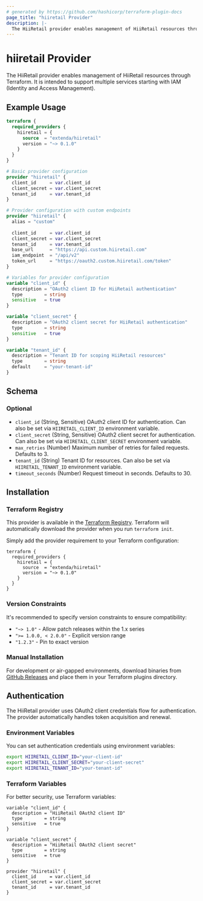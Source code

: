 ```yaml
---
# generated by https://github.com/hashicorp/terraform-plugin-docs
page_title: "hiiretail Provider"
description: |-
  The HiiRetail provider enables management of HiiRetail resources through Terraform. It is intended to support multiple services starting with IAM (Identity and Access Management).
---
```


# hiiretail Provider

The HiiRetail provider enables management of HiiRetail resources through Terraform. It is intended to support multiple services starting with IAM (Identity and Access Management).

## Example Usage

```terraform
terraform {
  required_providers {
    hiiretail = {
      source  = "extenda/hiiretail"
      version = "~> 0.1.0"
    }
  }
}

# Basic provider configuration
provider "hiiretail" {
  client_id     = var.client_id
  client_secret = var.client_secret
  tenant_id     = var.tenant_id
}

# Provider configuration with custom endpoints
provider "hiiretail" {
  alias = "custom"
  
  client_id     = var.client_id
  client_secret = var.client_secret
  tenant_id     = var.tenant_id
  base_url      = "https://api.custom.hiiretail.com"
  iam_endpoint  = "/api/v2"
  token_url     = "https://oauth2.custom.hiiretail.com/token"
}

# Variables for provider configuration
variable "client_id" {
  description = "OAuth2 client ID for HiiRetail authentication"
  type        = string
  sensitive   = true
}

variable "client_secret" {
  description = "OAuth2 client secret for HiiRetail authentication"
  type        = string
  sensitive   = true
}

variable "tenant_id" {
  description = "Tenant ID for scoping HiiRetail resources"
  type        = string
  default     = "your-tenant-id"
}
```

<!-- schema generated by tfplugindocs -->
## Schema

### Optional

- `client_id` (String, Sensitive) OAuth2 client ID for authentication. Can also be set via `HIIRETAIL_CLIENT_ID` environment variable.
- `client_secret` (String, Sensitive) OAuth2 client secret for authentication. Can also be set via `HIIRETAIL_CLIENT_SECRET` environment variable.
- `max_retries` (Number) Maximum number of retries for failed requests. Defaults to 3.
- `tenant_id` (String) Tenant ID for resources. Can also be set via `HIIRETAIL_TENANT_ID` environment variable.
- `timeout_seconds` (Number) Request timeout in seconds. Defaults to 30.

## Installation

### Terraform Registry

This provider is available in the [Terraform Registry](https://registry.terraform.io/providers/extenda/hiiretail). Terraform will automatically download the provider when you run `terraform init`.

Simply add the provider requirement to your Terraform configuration:

```hcl
terraform {
  required_providers {
    hiiretail = {
      source  = "extenda/hiiretail"
      version = "~> 0.1.0"
    }
  }
}
```

### Version Constraints

It's recommended to specify version constraints to ensure compatibility:

- `"~> 1.0"` - Allow patch releases within the 1.x series
- `">= 1.0.0, < 2.0.0"` - Explicit version range
- `"1.2.3"` - Pin to exact version

### Manual Installation

For development or air-gapped environments, download binaries from [GitHub Releases](https://github.com/extenda/terraform-provider-hiiretail/releases) and place them in your Terraform plugins directory.

## Authentication

The HiiRetail provider uses OAuth2 client credentials flow for authentication. The provider automatically handles token acquisition and renewal.

### Environment Variables

You can set authentication credentials using environment variables:

```bash
export HIIRETAIL_CLIENT_ID="your-client-id"
export HIIRETAIL_CLIENT_SECRET="your-client-secret"
export HIIRETAIL_TENANT_ID="your-tenant-id"
```

### Terraform Variables

For better security, use Terraform variables:

```hcl
variable "client_id" {
  description = "HiiRetail OAuth2 client ID"
  type        = string
  sensitive   = true
}

variable "client_secret" {
  description = "HiiRetail OAuth2 client secret"
  type        = string
  sensitive   = true
}

provider "hiiretail" {
  client_id     = var.client_id
  client_secret = var.client_secret
  tenant_id     = var.tenant_id
}
```